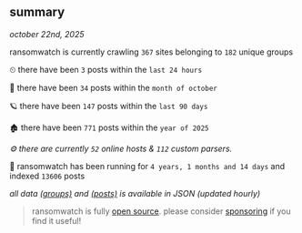 
## summary
_october 22nd, 2025_

ransomwatch is currently crawling `367` sites belonging to `182` unique groups

⏲ there have been `3` posts within the `last 24 hours`

🦈 there have been `34` posts within the `month of october`

🪐 there have been `147` posts within the `last 90 days`

🏚 there have been `771` posts within the `year of 2025`

_⚙️ there are currently `52` online hosts & `112` custom parsers._

🦕 ransomwatch has been running for `4 years, 1 months and 14 days` and indexed `13606` posts

_all data  [(groups)](http://ransomwhat.telemetry.ltd/groups) and [(posts)](http://ransomwhat.telemetry.ltd/posts) is available in JSON (updated hourly)_

> ransomwatch is fully [open source](https://github.com/joshhighet/ransomwatch#ransomwatch--). please consider [sponsoring](https://github.com/sponsors/joshhighet) if you find it useful!
